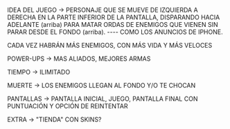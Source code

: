 
IDEA DEL JUEGO -> PERSONAJE QUE SE MUEVE DE IZQUIERDA A DERECHA EN LA PARTE INFERIOR DE LA PANTALLA, DISPARANDO HACIA ADELANTE (arriba) PARA MATAR
ORDAS DE ENEMIGOS QUE VIENEN SIN PARAR DESDE EL FONDO (arriba). ---- COMO LOS ANUNCIOS DE IPHONE.

CADA VEZ HABRÁN MÁS ENEMIGOS, CON MÁS VIDA Y MÁS VELOCES

POWER-UPS -> MAS ALIADOS, MEJORES ARMAS

TIEMPO -> ILIMITADO

MUERTE -> LOS ENEMIGOS LLEGAN AL FONDO Y/O TE CHOCAN

PANTALLAS -> PANTALLA INICIAL, JUEGO, PANTALLA FINAL CON PUNTUACIÓN Y OPCIÓN DE REINTENTAR

EXTRA -> "TIENDA" CON SKINS?

